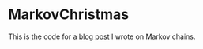 # MarkovChristmas

This is the code for a [blog post](https://yoloprogramming.com/post/2016/12/23/A-Very-Markov-Christmas) I wrote on Markov chains.
